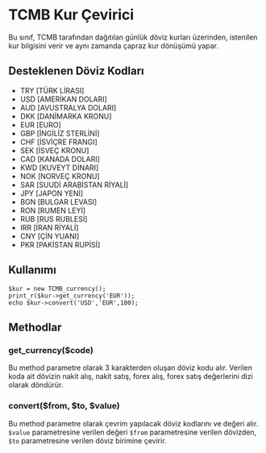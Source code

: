 # TCMB Kur Çevirici
Bu sınıf, TCMB tarafından dağıtılan günlük döviz kurları üzerinden, istenilen kur bilgisini verir ve aynı zamanda çapraz kur dönüşümü yapar.

## Desteklenen Döviz Kodları
 * TRY [TÜRK LİRASI]
 * USD [AMERİKAN DOLARI]
 * AUD [AVUSTRALYA DOLARI]
 * DKK [DANİMARKA KRONU]
 * EUR [EURO]
 * GBP [İNGİLİZ STERLİNİ]
 * CHF [İSVİÇRE FRANGI]
 * SEK [İSVEÇ KRONU]
 * CAD [KANADA DOLARI]
 * KWD [KUVEYT DİNARI]
 * NOK [NORVEÇ KRONU]
 * SAR [SUUDİ ARABİSTAN RİYALİ]
 * JPY [JAPON YENİ]
 * BGN [BULGAR LEVASI]
 * RON [RUMEN LEYİ]
 * RUB [RUS RUBLESİ]
 * IRR [İRAN RİYALİ]
 * CNY [ÇİN YUANI]
 * PKR [PAKİSTAN RUPİSİ]

## Kullanımı
```
$kur = new TCMB_currency();
print_r($kur->get_currency('EUR'));
echo $kur->convert('USD','EUR',100);
```
## Methodlar
### get_currency($code)
Bu method parametre olarak 3 karakterden oluşan döviz kodu alır. Verilen koda ait dövizin nakit alış, nakit satış, forex alış, forex satış değerlerini dizi olarak döndürür.

### convert($from, $to, $value)
Bu method parametre olarak çevrim yapılacak döviz kodlarını ve değeri alır. `$value` parametresine verilen değeri `$from` parametresine verilen dövizden, `$to` parametresine verilen döviz birimine çevirir.
